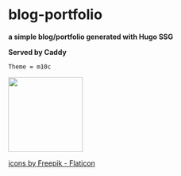# blog-portfolio
**a simple blog/portfolio generated with Hugo SSG**



__Served by Caddy__

`Theme = m10c`



<a href= "https://github.com/vaga/hugo-theme-m10c" title= "m10c">

   <img src="https://cdn-icons-png.flaticon.com/512/2282/2282188.png" width="150" height="150" class="center">
   
   
   <a href="https://www.flaticon.com/free-icons/web-development" title="web development icons"> icons by Freepik - Flaticon</a>

